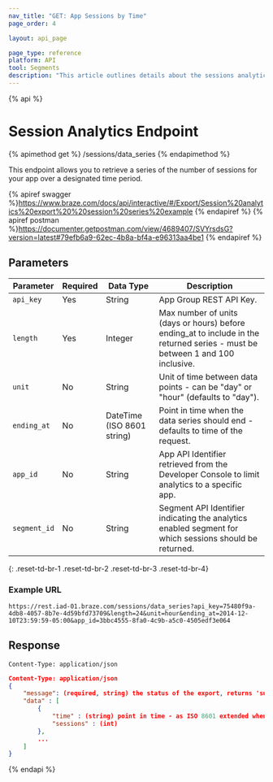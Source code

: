 ```yaml
---
nav_title: "GET: App Sessions by Time"
page_order: 4

layout: api_page

page_type: reference
platform: API
tool: Segments
description: "This article outlines details about the sessions analytics endpoint."
---
```

{% api %}
# Session Analytics Endpoint
{% apimethod get %}
/sessions/data_series
{% endapimethod %}

This endpoint allows you to retrieve a series of the number of sessions for your app over a designated time period.

{% apiref swagger %}https://www.braze.com/docs/api/interactive/#/Export/Session%20analytics%20export%20%20session%20series%20example {% endapiref %}
{% apiref postman %}https://documenter.getpostman.com/view/4689407/SVYrsdsG?version=latest#79efb6a9-62ec-4b8a-bf4a-e96313aa4be1 {% endapiref %}

## Parameters

| Parameter| Required | Data Type | Description |
| -------- | -------- | --------- | ----------- |
| `api_key`    | Yes | String | App Group REST API Key. |
| `length`     | Yes | Integer | Max number of units (days or hours) before ending_at to include in the returned series - must be between 1 and 100 inclusive. |
| `unit`       | No | String | Unit of time between data points - can be "day" or "hour" (defaults to "day"). |
| `ending_at`  | No | DateTime (ISO 8601 string) | Point in time when the data series should end - defaults to time of the request. |
| `app_id`     | No | String | App API Identifier retrieved from the Developer Console to limit analytics to a specific app. |
| `segment_id` | No | String | Segment API Identifier indicating the analytics enabled segment for which sessions should be returned. |
{: .reset-td-br-1 .reset-td-br-2 .reset-td-br-3  .reset-td-br-4}

### Example URL
`https://rest.iad-01.braze.com/sessions/data_series?api_key=75480f9a-4db8-4057-8b7e-4d59bfd73709&length=24&unit=hour&ending_at=2014-12-10T23:59:59-05:00&app_id=3bbc4555-8fa0-4c9b-a5c0-4505edf3e064`

## Response

`Content-Type: application/json`

```json
Content-Type: application/json
{
    "message": (required, string) the status of the export, returns 'success' when completed without errors,
    "data" : [
        {
            "time" : (string) point in time - as ISO 8601 extended when unit is "hour" and as ISO 8601 date when unit is "day",
            "sessions" : (int)
        },
        ...
    ]
}
```

{% endapi %}
